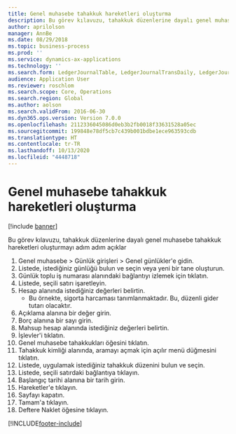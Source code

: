 ```yaml
---
title: Genel muhasebe tahakkuk hareketleri oluşturma
description: Bu görev kılavuzu, tahakkuk düzenlerine dayalı genel muhasebe tahakkuk hareketleri oluşturmayı adım adım açıklar.
author: aprilolson
manager: AnnBe
ms.date: 08/29/2018
ms.topic: business-process
ms.prod: ''
ms.service: dynamics-ax-applications
ms.technology: ''
ms.search.form: LedgerJournalTable, LedgerJournalTransDaily, LedgerJournalTransAccrual, LedgerJournalTransAccrualTrans
audience: Application User
ms.reviewer: roschlom
ms.search.scope: Core, Operations
ms.search.region: Global
ms.author: aolson
ms.search.validFrom: 2016-06-30
ms.dyn365.ops.version: Version 7.0.0
ms.openlocfilehash: 2112336045086d0eb3b2fb0018f33631528a05ec
ms.sourcegitcommit: 199848e78df5cb7c439b001bdbe1ece963593cdb
ms.translationtype: HT
ms.contentlocale: tr-TR
ms.lasthandoff: 10/13/2020
ms.locfileid: "4448718"
---
```

# <a name="create-ledger-accrual-transactions"></a>Genel muhasebe tahakkuk hareketleri oluşturma

[!include [banner](../../includes/banner.md)]

Bu görev kılavuzu, tahakkuk düzenlerine dayalı genel muhasebe tahakkuk hareketleri oluşturmayı adım adım açıklar

1. Genel muhasebe > Günlük girişleri > Genel günlükler'e gidin.
2. Listede, istediğiniz günlüğü bulun ve seçin veya yeni bir tane oluşturun.
3. Günlük toplu iş numarası alanındaki bağlantıyı izlemek için tıklatın.
4. Listede, seçili satırı işaretleyin.
5. Hesap alanında istediğiniz değerleri belirtin.
    * Bu örnekte, sigorta harcaması tanımlanmaktadır. Bu, düzenli gider tutarı olacaktır.  
6. Açıklama alanına bir değer girin.
7. Borç alanına bir sayı girin.
8. Mahsup hesap alanında istediğiniz değerleri belirtin.
9. İşlevler'i tıklatın.
10. Genel muhasebe tahakkukları öğesini tıklatın.
11. Tahakkuk kimliği alanında, aramayı açmak için açılır menü düğmesini tıklatın.
12. Listede, uygulamak istediğiniz tahakkuk düzenini bulun ve seçin.
13. Listede, seçili satırdaki bağlantıya tıklayın.
14. Başlangıç tarihi alanına bir tarih girin.
15. Hareketler'e tıklayın.
16. Sayfayı kapatın.
17. Tamam'a tıklayın.
18. Deftere Naklet öğesine tıklayın.



[!INCLUDE[footer-include](../../../includes/footer-banner.md)]